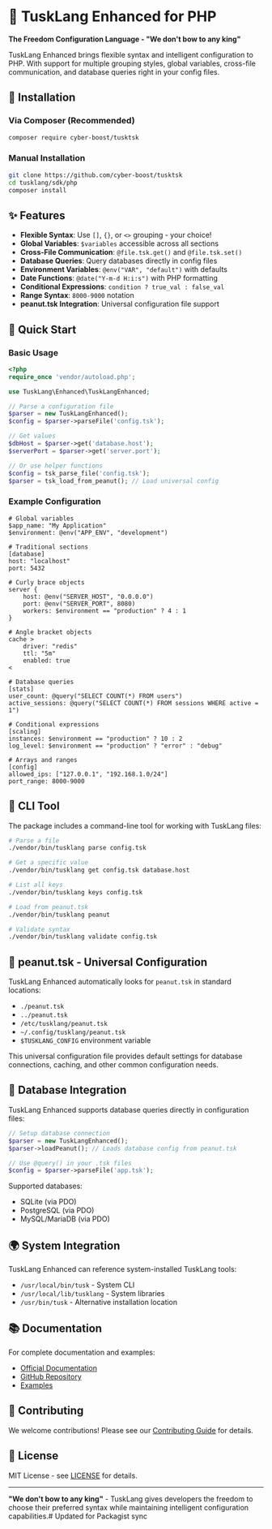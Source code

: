 # 🥜 TuskLang Enhanced for PHP

**The Freedom Configuration Language - "We don't bow to any king"**

TuskLang Enhanced brings flexible syntax and intelligent configuration to PHP. With support for multiple grouping styles, global variables, cross-file communication, and database queries right in your config files.

## 🚀 Installation

### Via Composer (Recommended)
```bash
composer require cyber-boost/tusktsk
```

### Manual Installation
```bash
git clone https://github.com/cyber-boost/tusktsk
cd tusklang/sdk/php
composer install
```

## ✨ Features

- **Flexible Syntax**: Use `[]`, `{}`, or `<>` grouping - your choice!
- **Global Variables**: `$variables` accessible across all sections
- **Cross-File Communication**: `@file.tsk.get()` and `@file.tsk.set()`
- **Database Queries**: Query databases directly in config files
- **Environment Variables**: `@env("VAR", "default")` with defaults
- **Date Functions**: `@date("Y-m-d H:i:s")` with PHP formatting
- **Conditional Expressions**: `condition ? true_val : false_val`
- **Range Syntax**: `8000-9000` notation
- **peanut.tsk Integration**: Universal configuration file support

## 📖 Quick Start

### Basic Usage
```php
<?php
require_once 'vendor/autoload.php';

use TuskLang\Enhanced\TuskLangEnhanced;

// Parse a configuration file
$parser = new TuskLangEnhanced();
$config = $parser->parseFile('config.tsk');

// Get values
$dbHost = $parser->get('database.host');
$serverPort = $parser->get('server.port');

// Or use helper functions
$config = tsk_parse_file('config.tsk');
$parser = tsk_load_from_peanut(); // Load universal config
```

### Example Configuration
```tsk
# Global variables
$app_name: "My Application"
$environment: @env("APP_ENV", "development")

# Traditional sections
[database]
host: "localhost"
port: 5432

# Curly brace objects
server {
    host: @env("SERVER_HOST", "0.0.0.0")
    port: @env("SERVER_PORT", 8080)
    workers: $environment == "production" ? 4 : 1
}

# Angle bracket objects
cache >
    driver: "redis"
    ttl: "5m"
    enabled: true
<

# Database queries
[stats]
user_count: @query("SELECT COUNT(*) FROM users")
active_sessions: @query("SELECT COUNT(*) FROM sessions WHERE active = 1")

# Conditional expressions
[scaling]
instances: $environment == "production" ? 10 : 2
log_level: $environment == "production" ? "error" : "debug"

# Arrays and ranges
[config]
allowed_ips: ["127.0.0.1", "192.168.1.0/24"]
port_range: 8000-9000
```

## 🔧 CLI Tool

The package includes a command-line tool for working with TuskLang files:

```bash
# Parse a file
./vendor/bin/tusklang parse config.tsk

# Get a specific value
./vendor/bin/tusklang get config.tsk database.host

# List all keys
./vendor/bin/tusklang keys config.tsk

# Load from peanut.tsk
./vendor/bin/tusklang peanut

# Validate syntax
./vendor/bin/tusklang validate config.tsk
```

## 🥜 peanut.tsk - Universal Configuration

TuskLang Enhanced automatically looks for `peanut.tsk` in standard locations:
- `./peanut.tsk`
- `../peanut.tsk`
- `/etc/tusklang/peanut.tsk`
- `~/.config/tusklang/peanut.tsk`
- `$TUSKLANG_CONFIG` environment variable

This universal configuration file provides default settings for database connections, caching, and other common configuration needs.

## 💾 Database Integration

TuskLang Enhanced supports database queries directly in configuration files:

```php
// Setup database connection
$parser = new TuskLangEnhanced();
$parser->loadPeanut(); // Loads database config from peanut.tsk

// Use @query() in your .tsk files
$config = $parser->parseFile('app.tsk');
```

Supported databases:
- SQLite (via PDO)
- PostgreSQL (via PDO)
- MySQL/MariaDB (via PDO)

## 🌍 System Integration

TuskLang Enhanced can reference system-installed TuskLang tools:
- `/usr/local/bin/tusk` - System CLI
- `/usr/local/lib/tusklang` - System libraries
- `/usr/bin/tusk` - Alternative installation location

## 📚 Documentation

For complete documentation and examples:
- [Official Documentation](https://tuskt.sk)
- [GitHub Repository](https://github.com/cyber-boost/tusktsk)
- [Examples](examples/)

## 🤝 Contributing

We welcome contributions! Please see our [Contributing Guide](CONTRIBUTING.md) for details.

## 📄 License

MIT License - see [LICENSE](LICENSE) for details.

---

**"We don't bow to any king"** - TuskLang gives developers the freedom to choose their preferred syntax while maintaining intelligent configuration capabilities.# Updated for Packagist sync
